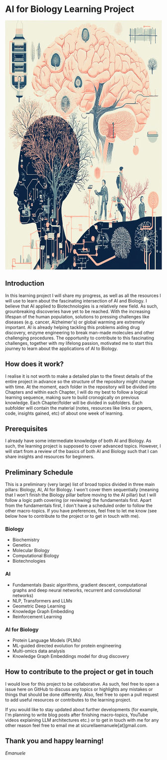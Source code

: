 # AI for Biology Learning Project

<img src="https://github.com/Emalude/AI-for-BIO-learning-project/blob/main/AI-for-BIO-learning-project.png" height="800" width="800">

## Introduction

In this learning project I will share my progress, as well as all the resources I will use to learn about the fascinating intersection of AI and Biology.
I believe that AI applied to Biotechnologies is a relatively new field. As such, grounbreaking discoveries have yet to be reached.
With the increasing lifespan of the human population, solutions to pressing challenges like diseases (e.g. cancer, Alzheimer's) or global warming are extremely important.
AI is already helping tackling this problems aiding drug discovery, enzyme engineering to break man-made molecules and other challenging procedures.
The opportunity to contribute to this fascinating challenges, together with my lifelong passion, motivated me to start this journey to learn about the applications of AI to Biology.

## How does it work?

I realise it is not worth to make a detailed plan to the finest details of the entire project in advance so the structure of the repository might change with time. At the moment, each folder in the repository will be divided into Chapters and within each Chapter, I will do my best to follow a logical learning sequence, making sure to build cronogically on previous knowledge. Each Chapter/folder will be divided in subfolders. Each subfolder will contain the material (notes, resources like links or papers, code, insights gained, etc) of about one week of learning.

## Prerequisites

I already have some intermediate knowledge of both AI and Biology. As such, the learning project is supposed to cover advanced topics. However, I will start from a review of the basics of both AI and Biology such that I can share insights and resources for beginners.

## Preliminary Schedule

This is a preliminary (very large) list of broad topics divided in three main pillars: Biology, AI, AI for Biology. I won't cover them sequentially (meaning that I won't finish the Biology pillar before moving to the AI pillar) but I will follow a logic path covering (or reviewing) the fundamentals first. Apart from the fundamentals first, I don't have a scheduled order to follow the other macro-topics. If you have preferences, feel free to let me know (see below how to contribute to the project or to get in touch with me).

### Biology
- Biochemistry
- Genetics
- Molecular Biology
- Computational Biology
- Biotechnologies

### AI
- Fundamentals (basic algorithms, gradient descent, computational graphs and deep neural networks, recurrent and convolutional networks)
- NLP, Transformers and LLMs
- Geometric Deep Learning
- Knowledge Graph Embedding
- Reinforcement Learning

### AI for Biology
- Protein Language Models (PLMs)
- ML-guided directed evolution for protein engineering
- Multi-omics data analysis
- Knowledge Graph Embeddings model for drug discovery

## How to contribute to the project or get in touch

I would love for this project to be collaborative. As such, feel free to open a issue here on GitHub to discuss any topics or highlights any mistakes or things that should be done differently. Also, feel free to open a pull request to add useful resources or contributes to the learning project.

If you would like to stay updated about further developments (for example, I'm planning to write blog posts after finishing macro-topics, YouTube videos explaining LLM architectures etc.) or to get in touch with me for any other reason feel free to email me at sicurellaemanuele[at]gmail.com.

## Thank you and happy learning!
_Emanuele_
